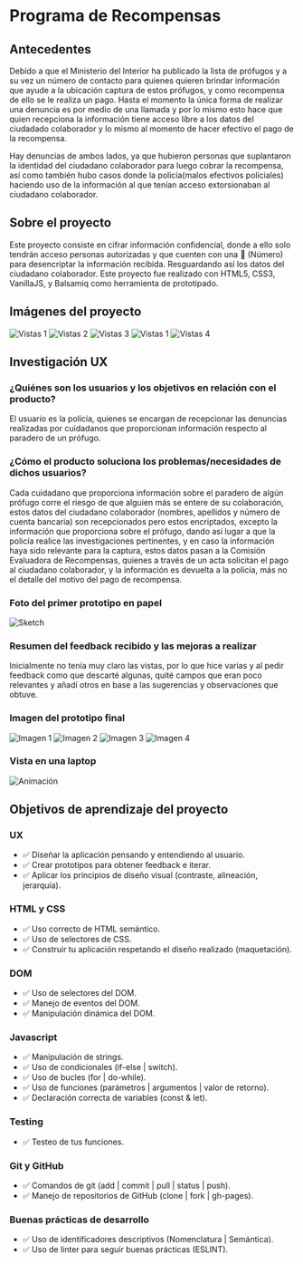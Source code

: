 # Programa de Recompensas

## Antecedentes

Debido a que el Ministerio del Interior ha publicado la lista de prófugos y a su vez un número de contacto para quienes quieren brindar información que ayude a la ubicación captura de estos prófugos, y como recompensa de ello se le realiza un pago. Hasta el momento la única forma de realizar una denuncia es por medio de una llamada y por lo mismo esto hace que quien recepciona la información tiene acceso libre a los datos del ciudadado colaborador y lo mismo al momento de hacer efectivo el pago de la recompensa.

Hay denuncias de ambos lados, ya que hubieron personas que suplantaron la identidad del ciudadano colaborador para luego cobrar la recompensa, así como también hubo casos donde la policía(malos efectivos policiales) haciendo uso de la información al que tenían acceso extorsionaban al ciudadano colaborador.

## Sobre el proyecto

Este proyecto consiste en cifrar información confidencial, donde a ello solo tendrán acceso personas autorizadas y que cuenten con una :key: (Número) para desencriptar la información recibida. Resguardando así los datos del ciudadano colaborador. Este proyecto fue realizado con HTML5, CSS3, VanillaJS, y Balsamiq como herramienta de prototipado.

## Imágenes del proyecto

![Vistas 1](images/vista1.png)
![Vistas 2](images/vista2.png)
![Vistas 3](images/vista3.png)
![Vistas 1](images/vista1.png)
![Vistas 4](images/vista4.png)

## Investigación UX

### ¿Quiénes son los usuarios y los objetivos en relación con el producto?

El usuario es la policía, quienes se encargan de recepcionar las denuncias realizadas por cuidadanos que proporcionan información respecto al paradero de un prófugo.

### ¿Cómo el producto soluciona los problemas/necesidades de dichos usuarios?

Cada cuidadano que proporciona información sobre el paradero de algún prófugo corre el riesgo de que alguien más se entere de su colaboración, estos datos del ciudadano colaborador (nombres, apellidos y número de cuenta bancaria) son recepcionados pero estos encriptados, excepto la información que proporciona sobre el prófugo, dando así lugar a que la policía realice las investigaciones pertinentes, y en caso la información haya sido relevante para la captura, estos datos pasan a la Comisión Evaluadora de Recompensas, quienes a través de un acta solicitan el pago al ciudadano colaborador, y la información es devuelta a la policía, más no el detalle del motivo del pago de recompensa.

### Foto del primer prototipo en papel

![Sketch](images/prototipoPapel.png)

### Resumen del feedback recibido y las mejoras a realizar

Inicialmente no tenía muy claro las vistas, por lo que hice varias y al pedir feedback como que descarté algunas, quité campos que eran poco relevantes y añadí otros en base a las sugerencias y observaciones que obtuve.

### Imagen del prototipo final

![Imagen 1][1]  ![Imagen 2][2]  ![Imagen 3][3]  ![Imagen 4][4]

[1]: images/intro.png
[2]: images/list-fugitive.png
[3]: images/encode.png
[4]: images/decode.png
    
### Vista en una laptop

![Animación](images/animation.gif)  

## Objetivos de aprendizaje del proyecto

### UX

- :white_check_mark: Diseñar la aplicación pensando y entendiendo al usuario.
- :white_check_mark: Crear prototipos para obtener feedback e iterar.
- :white_check_mark: Aplicar los principios de diseño visual (contraste, alineación, jerarquía).

### HTML y CSS

- :white_check_mark: Uso correcto de HTML semántico.
- :white_check_mark: Uso de selectores de CSS.
- :white_check_mark: Construir tu aplicación respetando el diseño realizado (maquetación).

### DOM

- :white_check_mark: Uso de selectores del DOM.
- :white_check_mark: Manejo de eventos del DOM.
- :white_check_mark: Manipulación dinámica del DOM.

### Javascript

- :white_check_mark: Manipulación de strings.
- :white_check_mark: Uso de condicionales (if-else | switch).
- :white_check_mark: Uso de bucles (for | do-while).	
- :white_check_mark: Uso de funciones (parámetros | argumentos | valor de retorno).
- :white_check_mark: Declaración correcta de variables (const & let).

### Testing

- :white_check_mark: Testeo de tus funciones.

### Git y GitHub

- :white_check_mark: Comandos de git (add | commit | pull | status | push).
- :white_check_mark: Manejo de repositorios de GitHub (clone | fork | gh-pages).

### Buenas prácticas de desarrollo

- :white_check_mark: Uso de identificadores descriptivos (Nomenclatura | Semántica).
- :white_check_mark: Uso de linter para seguir buenas prácticas (ESLINT).
